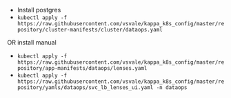 - Install postgres
- `kubectl apply -f https://raw.githubusercontent.com/vsvale/kappa_k8s_config/master/repository/cluster-manifests/cluster/dataops.yaml`

OR install manual
- `kubectl apply -f https://raw.githubusercontent.com/vsvale/kappa_k8s_config/master/repository/app-manifests/dataops/lenses.yaml`
- `kubectl apply -f https://raw.githubusercontent.com/vsvale/kappa_k8s_config/master/repository/yamls/dataops/svc_lb_lenses_ui.yaml -n dataops`
